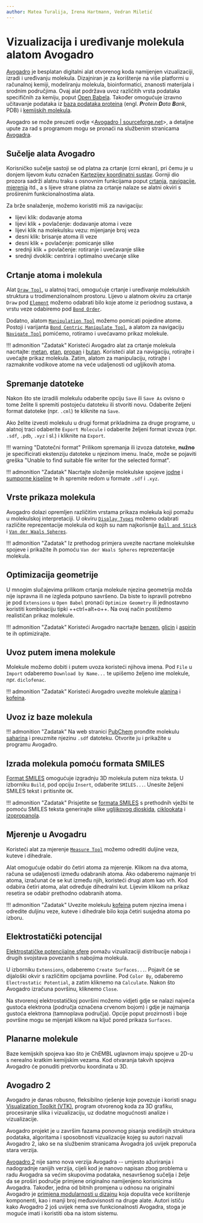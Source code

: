 ```yaml
---
author: Matea Turalija, Irena Hartmann, Vedran Miletić
---
```


# Vizualizacija i uređivanje molekula alatom Avogadro

[Avogadro](https://avogadro.cc/) je besplatan digitalni alat otvorenog koda namijenjen vizualizaciji, izradi i uređivanju molekula. Dizajniran je za korištenje na više platformi u računalnoj kemiji, modeliranju molekula, bioinformatici, znanosti materijala i srodnim područjima. Ovaj alat podržava uvoz različitih vrsta podataka specifičnih za kemiju, poput [Open Babela](open-babel-pretvorba-analiza-spremanje-podataka-molekula.md). Također omogućuje izravno učitavanje podataka iz [baza podataka proteina](pdb-baza-proteina.md) (engl. _**P**rotein **D**ata **B**ank_, PDB) i [kemijskih molekula](chembl-baza-bioaktivnih-molekula.md).

Avogadro se može preuzeti ovdje <[Avogadro | sourceforge.net](https://sourceforge.net/projects/avogadro/)>, a detaljne upute za rad s programom mogu se pronaći na službenim stranicama [Avogadra](avogadro.cc/docs/).

## Sučelje alata Avogadro

Korisničko sučelje sastoji se od platna za crtanje (crni ekran), pri čemu je u donjem lijevom kutu označen [Kartezijev koordinatni sustav](https://en.wikipedia.org/wiki/Cartesian_coordinate_system). Gornji dio prozora sadrži alatnu traku s osnovnim funkcijama poput [crtanja](https://avogadro.cc/docs/tools/draw-tool/), [navigacije](https://avogadro.cc/docs/tools/navigate-tool/), [mjerenja](https://avogadro.cc/docs/tools/measure-tool/) itd., a s lijeve strane platna za crtanje nalaze se alatni okviri s proširenim funkcionalnostima alata.

Za brže snalaženje, možemo koristiti miš za navigaciju:

- lijevi klik: dodavanje atoma
- lijevi klik + povlačenje: dodavanje atoma i veze
- lijevi klik na molekulsku vezu: mijenjanje broj veza
- desni klik: brisanje atoma ili veze
- desni klik + povlačenje: pomicanje slike
- srednji klik + povlačenje: rotiranje i uvećavanje slike
- srednji dvoklik: centrira i optimalno uvećanje slike

## Crtanje atoma i molekula

Alat [`Draw Tool`](https://avogadro.cc/docs/tools/draw-tool/), u alatnoj traci, omogućuje crtanje i uređivanje molekulskih struktura u trodimenzionalnom prostoru. Lijevo u alatnom okviru za crtanje `Draw` pod [`Element`](https://avogadro.cc/docs/tools/draw-tool/#4) možemo odabrati bilo koje atome iz periodnog sustava, a vrstu veze odabiremo pod [`Bond Order`](https://avogadro.cc/docs/tools/draw-tool/#7).

Dodatno, alatom [`Manipulation Tool`](https://avogadro.cc/docs/tools/manipulate-tool/) možemo pomicati pojedine atome. Postoji i varijanta [`Bond Centric Manipulate Tool`](https://avogadro.cc/docs/tools/bond-centric-manipulate-tool/), a alatom za navigaciju [`Navigate Tool`](https://avogadro.cc/docs/tools/navigate-tool/) pomićemo, rotiramo i uvećavamo prikaz molekule.

!!! admonition "Zadatak"
    Koristeći Avogadro alat za crtanje molekula nacrtajte: [metan](https://pubchem.ncbi.nlm.nih.gov/compound/297), [etan](https://pubchem.ncbi.nlm.nih.gov/compound/6324), [propan](https://pubchem.ncbi.nlm.nih.gov/compound/6334) i [butan](https://pubchem.ncbi.nlm.nih.gov/compound/7843). Koristeći alat za navigaciju, rotirajte i uvećajte prikaz molekula. Zatim, alatom za manipulaciju, rotirajte i razmaknite vodikove atome na veće udaljenosti od ugljikovih atoma.

## Spremanje datoteke

Nakon što ste izradili molekulu odaberite opciju `Save` ili `Save As` ovisno o tome želite li spremiti postojeću datoteku ili stvoriti novu. Odaberite željeni format datoteke (npr. `.cml`) te kliknite na `Save`.

Ako želite izvesti molekulu u drugi format prikladnima za druge programe, u alatnoj traci odaberite `Export Molecule` i odaberite željeni format izvoza (npr. `.sdf`, `.pdb`, `.xyz` i sl.) i kliknite na `Export`.

!!! warning "Datotečni format"
    Prilikom spremanja ili izvoza datoteke, **nužno** je specificirati ekstenziju datoteke u njezinom imenu. Inače, može se pojaviti greška "Unable to find suitable file writer for the selected format".

!!! admonition "Zadatak"
    Nacrtajte složenije molekulske spojeve [jodne](https://pubchem.ncbi.nlm.nih.gov/compound/24345) i [sumporne kiseline](https://pubchem.ncbi.nlm.nih.gov/compound/1118) te ih spremite redom u formate `.sdf` i `.xyz`.

## Vrste prikaza molekula

Avogadro dolazi opremljen različitim vrstama prikaza molekula koji pomažu u molekulskoj interpretaciji. U okviru [`Display Types`](https://avogadro.cc/docs/display-types/) možemo odabrati različite reprezentacije molekula od kojih su nam najkorisnije [`Ball and Stick`](https://avogadro.cc/docs/display-types/#ball-and-stick) i [`Van der Waals Spheres`](https://avogadro.cc/docs/display-types/#van-der-waals-spheres).

!!! admonition "Zadatak"
    Iz prethodog primjera uvezite nacrtane molekulske spojeve i prikažite ih pomoću `Van der Waals Spheres` reprezentacije molekula.

## Optimizacija geometrije

U mnogim slučajevima prilikom crtanja molekule njezina geometrija možda nije ispravna ili ne izgleda potpuno savršeno. Da biste to ispravili potrebno je pod `Extensions` u `Open Babel` pronaći `Optimize Geometry` ili jednostavno koristiti kombinaciju tipki ++ctrl+alt+o++. Na ovaj način postižemo realističan prikaz molekule.

!!! admonition "Zadatak"
    Koristeći Avogadro nacrtajte [benzen](https://pubchem.ncbi.nlm.nih.gov/compound/241), [glicin](https://pubchem.ncbi.nlm.nih.gov/compound/12176) i [aspirin](https://pubchem.ncbi.nlm.nih.gov/compound/2244) te ih optimizirajte.

## Uvoz putem imena molekule

Molekule možemo dobiti i putem uvoza koristeći njihova imena. Pod `File` u `Import` odaberemo `Download by Name...` te upišemo željeno ime molekule, npr. `diclofenac`.

!!! admonition "Zadatak"
    Koristeći Avogadro uvezite molekule [alanina](https://pubchem.ncbi.nlm.nih.gov/compound/5950) i [kofeina](https://pubchem.ncbi.nlm.nih.gov/compound/2519).

## Uvoz iz baze molekula

!!! admonition "Zadatak"
    Na web stranici [PubChem](https://pubchem.ncbi.nlm.nih.gov/) pronđite molekulu [saharina](https://en.wikipedia.org/wiki/Saccharin) i preuzmite njezinu `.sdf` datoteku. Otvorite ju i prikažite u programu Avogadro.

## Izrada molekula pomoću formata SMILES

[Format SMILES](smiles-format.md) omogućuje izgradnju 3D molekula putem niza teksta. U izborniku `Build`, pod opciju `Insert`, odaberite `SMILES...`. Unesite željeni SMILES tekst i pritisnite `OK`.

!!! admonition "Zadatak"
    Prisjetite se [formata SMILES](smiles-format.md) s prethodnih vježbi te pomoću SMILES teksta generirajte slike [ugljikovog dioskida](https://pubchem.ncbi.nlm.nih.gov/compound/280), [ciklookata](https://pubchem.ncbi.nlm.nih.gov/compound/9266) i [izopropanola](https://pubchem.ncbi.nlm.nih.gov/compound/Isopropyl-Alcohol).

## Mjerenje u Avogadru

Koristeći alat za mjerenje [`Measure Tool`](https://avogadro.cc/docs/tools/measure-tool/) možemo odrediti duljine veza, kuteve i dihedrale.

Alat omogućuje odabir do četiri atoma za mjerenje. Klikom na dva atoma, računa se udaljenosti između odabranih atoma. Ako odaberemo najmanje tri atoma, izračunat će se kut između njih, koristeći drugi atom kao vrh. Kod odabira četiri atoma, alat određuje dihedralni kut. Lijevim klikom na prikaz resetira se odabir prethodno odabranih atoma.

!!! admonition "Zadatak"
    Uvezite molekulu [kofeina](https://pubchem.ncbi.nlm.nih.gov/compound/2519) putem njezina imena i odredite duljinu veze, kuteve i dihedrale bilo koja četiri susjedna atoma po izboru.

## Elektrostatički potencijal

[Elektrostatičke potencijalne sfere](https://avogadro.cc/docs/tutorials/viewing-electrostatic-potential/) pomažu vizualizaciji distribucije naboja i drugih svojstava povezanih s nabojima molekula.

U izborniku `Extensions`, odaberemo `Create Surfaces...`. Pojavit će se dijaloški okvir s različitim opcijama površine. Pod `Color By`, odaberemo `Electrostatic Potential`, a zatim kliknemo na `Calculate`. Nakon što Avogadro izračuna površinu, kliknemo `Close`.

Na stvorenoj elektrostatičkoj površini možemo vidjeti gdje se nalazi najveća gustoća elektrona (područja označena crvenom bojom) i gdje je najmanja gustoća elektrona (tamnoplava područja). Opcije poput prozirnosti i boje površine mogu se mijenjati klikom na ključ pored prikaza `Surfaces`.

## Planarne molekule

Baze kemijskih spojeva kao što je ChEMBL uglavnom imaju spojeve u 2D-u s nerealno kratkim kemijskim vezama. Kod otvaranja takvih spojeva Avogadro će ponuditi pretvorbu koordinata u 3D.

## Avogadro 2

Avogadro je danas robusno, fleksibilno rješenje koje povezuje i koristi snagu [Visualization Toolkit (VTK)](https://www.vtk.org/), program otvorenog koda za 3D grafiku, procesiranje slika i vizualizaciju, uz dodatne mogućnosti analize i vizualizacije.

Avogadro projekt je u završim fazama ponovnog pisanja središnjih struktura podataka, algoritama i sposobnosti vizualizacije kojeg su autori nazvali Avogadro 2, iako se na službenim stranicama Avogadra još uvijek preporuča stara verzija.

[Avogadro 2](https://www.openchemistry.org/projects/avogadro2/) nije samo nova verzija Avogadra -- umjesto ažuriranja i nadogradnje ranijih verzija, cijeli kod je nanovo napisan zbog problema u radu Avogadra sa većim skupovima podataka, nesavršenog sučelja i želje da se proširi područje primjene originalno namijenjeno korisnicima Avogadra. Također, jedna od bitnih promjena u odnosu na originalni Avogadro je [primjena modularnosti u dizajnu](https://www.kitware.com/avogadro-2-and-open-chemistry/) koja dopušta veće korištenje komponenti, kao i manji broj međuovisnosti na druge alate. Autori ističu kako Avogadro 2 još uvijek nema sve funkcionalnosti Avogadra, stoga je moguće imati i koristiti oba na istom sistemu.
